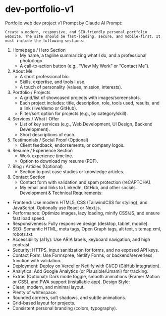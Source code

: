 # dev-portfolio-v1
Portfolio web dev project v1
 Prompt by Claude AI 
    Prompt: 
    
    Create a modern, responsive, and SEO-friendly personal portfolio website. The site should be fast-loading, secure, and mobile-first. It must include the following sections:
1. Homepage / Hero Section
   * My name, a tagline summarizing what I do, and a professional photo/logo.
   * A call-to-action button (e.g., “View My Work” or “Contact Me”).
2. About Me
   * A short professional bio.
   * Skills, expertise, and tools I use.
   * A touch of personality (values, mission, interests).
3. Portfolio / Projects
   * A grid/list of showcased projects with images/screenshots.
   * Each project includes: title, description, role, tools used, results, and a link (live/demo or GitHub).
   * Filter/sort option for projects (e.g., by category/skill).
4. Services / What I Offer
   * List of key services (e.g., Web Development, UI Design, Backend Development).
   * Short descriptions of each.
5. Testimonials / Social Proof (Optional)
   * Client feedback, endorsements, or company logos.
6. Resume / Experience Section
   * Work experience timeline.
   * Option to download my resume (PDF).
7. Blog / Articles (Optional)
   * Section to post case studies or knowledge articles.
8. Contact Section
   * Contact form with validation and spam protection (reCAPTCHA).
   * My email and links to LinkedIn, GitHub, and other socials.
Development & Technical Requirements:
* Frontend: Use modern HTML5, CSS (TailwindCSS for styling), and JavaScript. Optionally use React or Next.js.
* Performance: Optimize images, lazy loading, minify CSS/JS, and ensure fast load speed.
* Responsiveness: Fully responsive design (desktop, tablet, mobile).
* SEO: Semantic HTML, meta tags, Open Graph tags, alt text, sitemap.xml, robots.txt.
* Accessibility (a11y): Use ARIA labels, keyboard navigation, and high contrast.
* Security: HTTPS, input sanitization for forms, and no exposed API keys.
* Contact Form: Use Formspree, Netlify Forms, or backend/serverless function with validation.
* Deployment: Deploy on Vercel or Netlify with CI/CD (GitHub integration).
* Analytics: Add Google Analytics (or Plausible/Umami) for tracking.
* Extras (Optional): Dark mode toggle, smooth animations (Framer Motion or CSS), and PWA support (installable app).
Design Style:
* Clean, modern, and minimal layout.
* Plenty of whitespace.
* Rounded corners, soft shadows, and subtle animations.
* Grid-based layout for projects.
* Consistent personal branding (colors, typography).
    


    